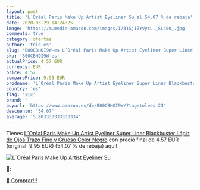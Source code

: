 ```yaml
---
layout: post
title: 'L´Oréal Paris Make Up Artist Eyeliner Su al 54.07 % de rebaja'
date: 2020-03-29 14:24:25
image: 'https://m.media-amazon.com/images/I/31SjIZYVycL._SL400_.jpg'
comments: true
category: ofertas
author: 'tole.es'
slug: 'B00CBHQI9W-es L´Oréal Paris Make Up Artist Eyeliner Super Liner...'
sku: 'B00CBHQI9W-es'
actualPrice: 4.57 EUR
currency: EUR
price: 4.57
comparePrice: 9.95 EUR
prodname: 'L´Oréal Paris Make Up Artist Eyeliner Super Liner Blackbuster  Lápiz de Ojos Trazo Fino y Grueso  Color Negro'
country: 'es'
flag: '🇪🇸'
brand: ''
buyurl: 'https://www.amazon.es/dp/B00CBHQI9W/?tag=tolees-21'
descuento: '54.07'
average: '5.803333333333334'
---
```


Tienes [L´Oréal Paris Make Up Artist Eyeliner Super Liner Blackbuster  Lápiz de Ojos Trazo Fino y Grueso  Color Negro](https://www.amazon.es/dp/B00CBHQI9W/?tag=tolees-21) con precio final de  4.57 EUR (original: 9.95 EUR) (54.07 %  de rebaja) aqui!

[![L´Oréal Paris Make Up Artist Eyeliner Su](https://m.media-amazon.com/images/I/31SjIZYVycL._SL400_.jpg)](https://www.amazon.es/dp/B00CBHQI9W/?tag=tolees-21)

🔎:


[🛒 Comprar!!!](https://www.amazon.es/dp/B00CBHQI9W/?tag=tolees-21)
